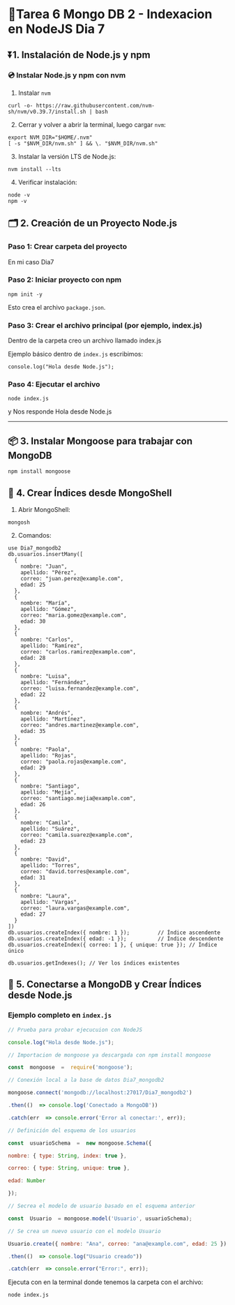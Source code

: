 #  🌿Tarea 6 Mongo DB 2 - Indexacion en NodeJS Dia 7


## :arrow_double_down:1. Instalación de Node.js y npm

### :cd: Instalar Node.js y npm con nvm

1.  Instalar `nvm` 
    
```
curl -o- https://raw.githubusercontent.com/nvm-sh/nvm/v0.39.7/install.sh | bash
```

2.  Cerrar y volver a abrir la terminal, luego cargar `nvm`:
    

```
export NVM_DIR="$HOME/.nvm"
[ -s "$NVM_DIR/nvm.sh" ] && \. "$NVM_DIR/nvm.sh"
```

3.  Instalar la versión LTS de Node.js:
    

```
nvm install --lts
```

4.  Verificar instalación:
    

```
node -v
npm -v
```
## :card_index_dividers: 2. Creación de un Proyecto Node.js 

### Paso 1: Crear carpeta del proyecto
 
En mi caso Dia7

### Paso 2: Iniciar proyecto con npm

```
npm init -y
```

Esto crea el archivo `package.json`.

### Paso 3: Crear el archivo principal (por ejemplo, index.js)

Dentro de la carpeta creo un archivo llamado index.js

Ejemplo básico dentro de `index.js` escribimos:

```
console.log("Hola desde Node.js");
```

### Paso 4: Ejecutar el archivo

```
node index.js
```
y Nos responde Hola desde Node.js

----------

## :package: 3. Instalar Mongoose para trabajar con MongoDB

```
npm install mongoose
```

## :memo: 4. Crear Índices desde MongoShell

1.  Abrir MongoShell:
    

```
mongosh
```

2.  Comandos:
    

```
use Dia7_mongodb2
db.usuarios.insertMany([
  {
    nombre: "Juan",
    apellido: "Pérez",
    correo: "juan.perez@example.com",
    edad: 25
  },
  {
    nombre: "María",
    apellido: "Gómez",
    correo: "maria.gomez@example.com",
    edad: 30
  },
  {
    nombre: "Carlos",
    apellido: "Ramírez",
    correo: "carlos.ramirez@example.com",
    edad: 28
  },
  {
    nombre: "Luisa",
    apellido: "Fernández",
    correo: "luisa.fernandez@example.com",
    edad: 22
  },
  {
    nombre: "Andrés",
    apellido: "Martínez",
    correo: "andres.martinez@example.com",
    edad: 35
  },
  {
    nombre: "Paola",
    apellido: "Rojas",
    correo: "paola.rojas@example.com",
    edad: 29
  },
  {
    nombre: "Santiago",
    apellido: "Mejía",
    correo: "santiago.mejia@example.com",
    edad: 26
  },
  {
    nombre: "Camila",
    apellido: "Suárez",
    correo: "camila.suarez@example.com",
    edad: 23
  },
  {
    nombre: "David",
    apellido: "Torres",
    correo: "david.torres@example.com",
    edad: 31
  },
  {
    nombre: "Laura",
    apellido: "Vargas",
    correo: "laura.vargas@example.com",
    edad: 27
  }
])
db.usuarios.createIndex({ nombre: 1 });         // Índice ascendente
db.usuarios.createIndex({ edad: -1 });          // Índice descendente
db.usuarios.createIndex({ correo: 1 }, { unique: true }); // Índice único

db.usuarios.getIndexes(); // Ver los índices existentes
```

## 🍃 5. Conectarse a MongoDB y Crear Índices desde Node.js

### Ejemplo completo en `index.js`

```javascript
// Prueba para probar ejecucuion con NodeJS

console.log("Hola desde Node.js");

// Importacion de mongoose ya descargada con npm install mongoose

const  mongoose  =  require('mongoose');

// Conexión local a la base de datos Dia7_mongodb2

mongoose.connect('mongodb://localhost:27017/Dia7_mongodb2')

.then(()  => console.log('Conectado a MongoDB'))

.catch(err  => console.error('Error al conectar:', err));

// Definición del esquema de los usuarios

const  usuarioSchema  =  new mongoose.Schema({

nombre: { type: String, index: true },

correo: { type: String, unique: true },

edad: Number

});

// Secrea el modelo de usuario basado en el esquema anterior

const  Usuario  = mongoose.model('Usuario', usuarioSchema);

// Se crea un nuevo usuario con el modelo Usuario

Usuario.create({ nombre: "Ana", correo: "ana@example.com", edad: 25 })

.then(()  => console.log("Usuario creado"))

.catch(err  => console.error("Error:", err));
```

Ejecuta con en la terminal donde tenemos la carpeta con el archivo:

```
node index.js
```




